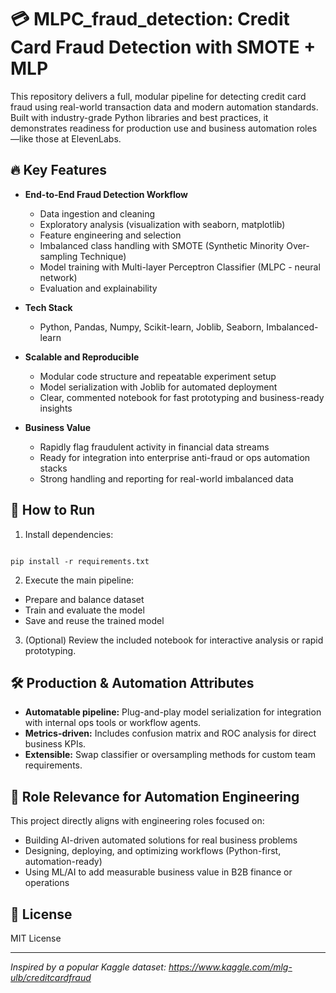 # 💳 MLPC_fraud_detection: Credit Card Fraud Detection with SMOTE + MLP

This repository delivers a full, modular pipeline for detecting credit card fraud using real-world transaction data and modern automation standards. Built with industry-grade Python libraries and best practices, it demonstrates readiness for production use and business automation roles—like those at ElevenLabs.

## 🔥 Key Features

- **End-to-End Fraud Detection Workflow**
  - Data ingestion and cleaning
  - Exploratory analysis (visualization with seaborn, matplotlib)
  - Feature engineering and selection
  - Imbalanced class handling with SMOTE (Synthetic Minority Over-sampling Technique)
  - Model training with Multi-layer Perceptron Classifier (MLPC - neural network)
  - Evaluation and explainability

- **Tech Stack**
  - Python, Pandas, Numpy, Scikit-learn, Joblib, Seaborn, Imbalanced-learn

- **Scalable and Reproducible**
  - Modular code structure and repeatable experiment setup
  - Model serialization with Joblib for automated deployment
  - Clear, commented notebook for fast prototyping and business-ready insights

- **Business Value**
  - Rapidly flag fraudulent activity in financial data streams
  - Ready for integration into enterprise anti-fraud or ops automation stacks
  - Strong handling and reporting for real-world imbalanced data

## 🚀 How to Run

1. Install dependencies:  
```

pip install -r requirements.txt

```

2. Execute the main pipeline:  
- Prepare and balance dataset  
- Train and evaluate the model  
- Save and reuse the trained model

3. (Optional) Review the included notebook for interactive analysis or rapid prototyping.

## 🛠️ Production & Automation Attributes

- **Automatable pipeline:** Plug-and-play model serialization for integration with internal ops tools or workflow agents.
- **Metrics-driven:** Includes confusion matrix and ROC analysis for direct business KPIs.
- **Extensible:** Swap classifier or oversampling methods for custom team requirements.

## 🏢 Role Relevance for Automation Engineering

This project directly aligns with engineering roles focused on:
- Building AI-driven automated solutions for real business problems
- Designing, deploying, and optimizing workflows (Python-first, automation-ready)
- Using ML/AI to add measurable business value in B2B finance or operations

## 📄 License

MIT License

---

*Inspired by a popular Kaggle dataset: https://www.kaggle.com/mlg-ulb/creditcardfraud*
